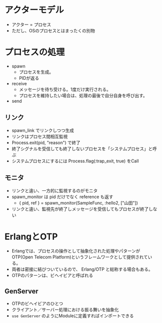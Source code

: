 # アクターモデル
- アクター = プロセス
- ただし、OSのプロセスとはまったくの別物

# プロセスの処理
- spawn
  - プロセスを生成。
  - PIDが返る
- receive
  - メッセージを待ち受ける。1度だけ実行される。
  - プロセスを維持したい場合は、処理の最後で自分自身を呼び出す。
- send

## リンク
- spawn_link でリンクしつつ生成
- リンクはプロセス間相互監視
- Process.exit(pid, "reason") で終了
- 終了シグナルを受信しても終了しないプロセスを「システムプロセス」と呼ぶ
- システムプロセスにするには Process.flag(:trap_exit, true) をCall

## モニタ
- リンクと違い、一方的に監視するのがモニタ
- spawn_monitor は pid だけでなく reference も返す
  - { pid, ref } = spawn_monitor(SampleFunc, :hello2, ["山田"])
- リンクと違い、監視先が終了しメッセージを受信してもプロセスが終了しない


# ErlangとOTP
- Erlangでは、プロセスの操作として抽象化された処理やパターンがOTP(Open Telecom Platform)というフレームワークとして提供されている。
- 両者は密接に結びついているので、 Erlang/OTP と総称する場合もある。
- OTPのパターンは、ビヘイビアと呼ばれる

## GenServer
- OTPのビヘイビアのひとつ
- クライアント／サーバー処理における振る舞いを抽象化
- `use GenServer` のようにModuleに定義すればインポートできる



